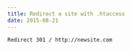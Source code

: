 ```yaml
---
title: Redirect a site with .htaccess
date: 2015-08-21
---
```



```apacheconf
Redirect 301 / http://newsite.com
```